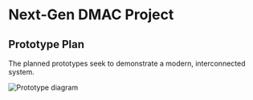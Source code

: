 # Next-Gen DMAC Project

## Prototype Plan

The planned prototypes seek to demonstrate a modern, interconnected system. 

![Prototype diagram](/assets/prototype-diagram.png)
